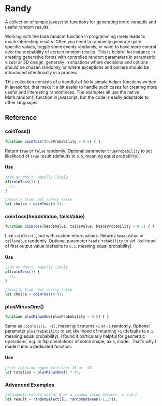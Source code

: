 # Randy
A collection of simple javascript functions for generating more versatile and useful random results.

Working with the bare random function in programming rarely leads to much interesting results. Often you need to randomly generate quite specific values, toggle some events randomly, or want to have more control over the probability of certain random results. This is helpful for instance in creating generative forms with controlled random parameters in parametric visual or 3D design, generally in situations where decisions and options should be chosen randomly, or where exceptions and outliers should be introduced intentionally in a process.

This collection consists of a handful of fairly simple helper functions written in javascript, that make it a bit easier to handle such cases for creating more useful and interesting randomness. The examples all use the native Math.random() function in javascript, but the code is easily adaptable to other languages.

## Reference

### coinToss()
```javascript
function coinToss(trueProbability = 0.5) { }
```

Return `true` or `false` randomly. Optional parameter `trueProbability` to set likelihood of `true` result (defaults to `0.5`, meaning equal probability).

#### Use
```javascript
//do or don't, equally likely
if(coinToss()) {
  //…
}

//mostly true, but rarely false
let choice = coinToss(0.9);
```

### coinToss(headsValue, tailsValue)
```javascript
function coinToss(headsValue, tailsValue, headsProbability = 0.5) { }
```

Like `coinToss()`, but with custom return values. Returns `headsValue` or `tailsValue` randomly. Optional parameter `headsProbability` to set likelihood of first output value (defaults to `0.5`, meaning equal probability).

#### Use
```javascript
//do or don't, equally likely
if(coinToss()) {
  //…
}

//mostly true, but rarely false
let choice = coinToss(0.9);
```

### plusMinusOne()
```javascript
function plusMinusOne(plusProbability = 0.5) { }
```

Same as `coinToss(1, -1)`, meaning it returns `+1` or `-1` randomly. Optional parameter `plusProbability` to set likelihood of returning `+1` (defaults to `0.5`, meaning equal probability). I found it particularly helpful for geometric operations, e.g. to flip orientations of some shape, axis, model. That's why I made it into a dedicated function.

#### Use
```javascript
//set rotation angle to either 45 or -45
let rotation = plusMinusOne() * 45;
```

### Advanced Examples
```javascript
//Randomly return either 0 or a random value between -1 and 1
let result = randomSelect([0, randomBetween(-1,1)]);
```
